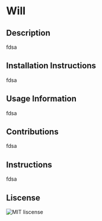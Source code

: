 
  # Will 

  ## Description 

  fdsa 

  ## Installation Instructions 

  fdsa 

  ## Usage Information 

  fdsa 

  ## Contributions 

  fdsa 

  ## Instructions 

  fdsa 

  ## Liscense 

  ![MIT liscense](https://img.shields.io/badge/MIT-Liscence-green) 

  